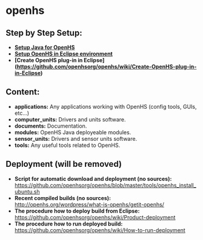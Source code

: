 # openhs

## Step by Step Setup:
* **[Setup Java for OpenHS](https://github.com/openhsorg/openhs/wiki/Setup-Java-for-OpenHS)**
* **[Setup OpenHS in Eclipse environment](https://github.com/openhsorg/openhs/wiki/Setup-OpenHS-in-Eclipse-environment)**
* **[Create OpenHS plug-in in Eclipse] (https://github.com/openhsorg/openhs/wiki/Create-OpenHS-plug-in-in-Eclipse)**

## Content:
* **applications:** Any applications working with OpenHS (config tools, GUIs, etc...)
* **computer_units:** Drivers and units software.
* **documents:** Documentation.
* **modules:** OpenHS Java deployeable modules.
* **sensor_units:** Drivers and sensor units software.
* **tools:** Any useful tools related to OpenHS.

## Deployment (will be removed)
* **Script for automatic download and deployment (no sources):**
   https://github.com/openhsorg/openhs/blob/master/tools/openhs_install_ubuntu.sh 
* **Recent compiled builds (no sources):**
   http://openhs.org/wordpress/what-is-openhs/getit-openhs/
* **The procedure how to deploy build from Eclipse:**
   https://github.com/openhsorg/openhs/wiki/Product-deployment
* **The procedure how to run deployed build:**
   https://github.com/openhsorg/openhs/wiki/How-to-run-deployment




